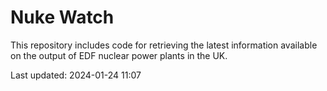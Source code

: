 # Nuke Watch

This repository includes code for retrieving the latest information available on the output of EDF nuclear power plants in the UK.

Last updated: 2024-01-24 11:07